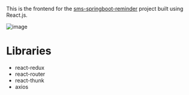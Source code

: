 This is the frontend for the [sms-springboot-reminder]("https://github.com/Eritz/sms-spring-boot-reminder") project built
using React.js.

![image](https://user-images.githubusercontent.com/14249336/36358771-d830a4f4-14e1-11e8-9f4e-01ab0178d39e.png)

# Libraries
- react-redux
- react-router
- react-thunk
- axios